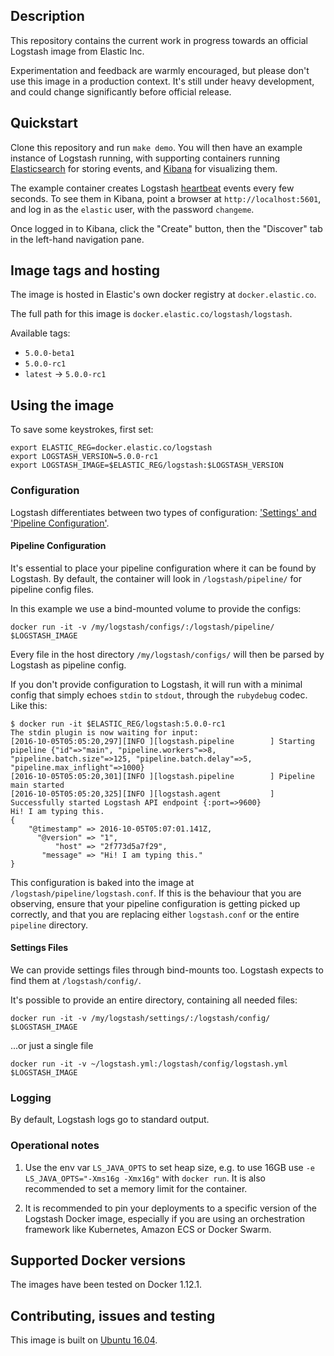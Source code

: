 ## Description

This repository contains the current work in progress towards an official
Logstash image from Elastic Inc.

Experimentation and feedback are warmly encouraged, but please don't use this
image in a production context. It's still under heavy development, and could
change significantly before official release.

## Quickstart
Clone this repository and run `make demo`. You will then have an
example instance of Logstash running, with supporting containers running
[Elasticsearch][elasticsearch-docker] for storing events, and
[Kibana][kibana-docker] for visualizing them.

The example container creates Logstash [heartbeat][heartbeat-input]
events every few seconds.  To see them in Kibana, point a browser at
`http://localhost:5601`, and log in as the `elastic` user, with the
password `changeme`.

Once logged in to Kibana, click the "Create" button, then the "Discover" tab
in the left-hand navigation pane.

[elasticsearch-docker]: https://github.com/elastic/elasticsearch-docker
[kibana-docker]: https://github.com/elastic/kibana-docker
[heartbeat-input]: https://www.elastic.co/guide/en/logstash/5.0/plugins-inputs-heartbeat.html

## Image tags and hosting

The image is hosted in Elastic's own docker registry at `docker.elastic.co`.

The full path for this image is `docker.elastic.co/logstash/logstash`.

Available tags:

- `5.0.0-beta1`
- `5.0.0-rc1`
- `latest` -> `5.0.0-rc1`

## Using the image

To save some keystrokes, first set:

``` shell
export ELASTIC_REG=docker.elastic.co/logstash
export LOGSTASH_VERSION=5.0.0-rc1
export LOGSTASH_IMAGE=$ELASTIC_REG/logstash:$LOGSTASH_VERSION
```

### Configuration

Logstash differentiates between two types of configuration:
['Settings' and 'Pipeline Configuration'][conf-types].

#### Pipeline Configuration

It's essential to place your pipeline configuration where it can be
found by Logstash. By default, the container will look in
`/logstash/pipeline/` for pipeline config files.

In this example we use a bind-mounted volume to provide the configs:

``` shell
docker run -it -v /my/logstash/configs/:/logstash/pipeline/ $LOGSTASH_IMAGE
```

Every file in the host directory `/my/logstash/configs/` will then be parsed
by Logstash as pipeline config.

If you don't provide configuration to Logstash, it will run with a minimal
config that simply echoes `stdin` to `stdout`, through the `rubydebug`
codec. Like this:

```
$ docker run -it $ELASTIC_REG/logstash:5.0.0-rc1
The stdin plugin is now waiting for input:
[2016-10-05T05:05:20,297][INFO ][logstash.pipeline        ] Starting pipeline {"id"=>"main", "pipeline.workers"=>8, "pipeline.batch.size"=>125, "pipeline.batch.delay"=>5, "pipeline.max_inflight"=>1000}
[2016-10-05T05:05:20,301][INFO ][logstash.pipeline        ] Pipeline main started
[2016-10-05T05:05:20,325][INFO ][logstash.agent           ] Successfully started Logstash API endpoint {:port=>9600}
Hi! I am typing this.
{
    "@timestamp" => 2016-10-05T05:07:01.141Z,
      "@version" => "1",
          "host" => "2f773d5a7f29",
       "message" => "Hi! I am typing this."
}
```
This configuration is baked into the image at `/logstash/pipeline/logstash.conf`.
If this is the behaviour that you are observing, ensure that your
pipeline configuration is getting picked up correctly, and that you are replacing
either `logstash.conf` or the entire `pipeline` directory.


#### Settings Files

We can provide settings files through bind-mounts too. Logstash expects to
find them at `/logstash/config/`.

It's possible to provide an entire directory, containing all needed files:

```
docker run -it -v /my/logstash/settings/:/logstash/config/ $LOGSTASH_IMAGE
```

...or just a single file

```
docker run -it -v ~/logstash.yml:/logstash/config/logstash.yml $LOGSTASH_IMAGE
```

[conf-types]: https://www.elastic.co/guide/en/logstash/5.0/config-setting-files.html


### Logging

By default, Logstash logs go to standard output.

### Operational notes

1. Use the env var `LS_JAVA_OPTS` to set heap size, e.g. to use 16GB
   use `-e LS_JAVA_OPTS="-Xms16g -Xmx16g"` with `docker run`. It is
   also recommended to set a memory limit for the container.

2. It is recommended to pin your deployments to a specific version of
   the Logstash Docker image, especially if you are using an
   orchestration framework like Kubernetes, Amazon ECS or Docker
   Swarm.

## Supported Docker versions

The images have been tested on Docker 1.12.1.

## Contributing, issues and testing

This image is built on [Ubuntu 16.04][ubuntu-1604].

[ubuntu-1604]: https://github.com/tianon/docker-brew-ubuntu-core/blob/188bcceb999c0c465b3053efefd4e1a03d3fc47e/xenial/Dockerfile
